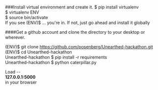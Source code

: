 ###Install virtual environment and create it.
$ pip install virtualenv  
$ virtualenv ENV  
$ source bin/activate  
If you see (ENV)$ ... you're in. If not, just go ahead and install it globally


####Get a github account and clone the directory to your desktop or wherever.

(ENV)$ git clone https://github.com/posenberg/Unearthed-hackathon.git  
(ENV)$ cd Unearthed-hackathon  
Unearthed-hackathon $ pip install -r requirements  
Unearthed-hackathon $ python caterpillar.py  

Load --  
**127.0.0.1:5000**  
in your browser 


